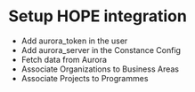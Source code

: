 # Setup HOPE integration

- Add aurora_token in the user
- Add aurora_server in the Constance Config
- Fetch data from Aurora
- Associate Organizations to Business Areas
- Associate Projects to Programmes
